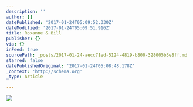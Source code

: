 ```yaml
---
description: ''
author: []
datePublished: '2017-01-24T05:09:52.330Z'
dateModified: '2017-01-24T05:09:51.916Z'
title: Roxanne & Bill
publisher: {}
via: {}
inFeed: true
sourcePath: _posts/2017-01-24-aecc71ed-5124-4819-b800-328005b3e8ff.md
starred: false
datePublishedOriginal: '2017-01-24T05:08:48.178Z'
_context: 'http://schema.org'
_type: Article

---
```

![](https://the-grid-user-content.s3-us-west-2.amazonaws.com/3ccb168e-ea85-4292-af2a-12f05aa02061.jpg)